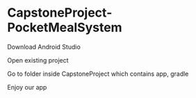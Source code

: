 # CapstoneProject-PocketMealSystem
Download Android Studio

Open existing project

Go to folder inside CapstoneProject which contains app, gradle

Enjoy our app
